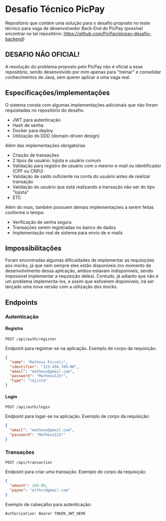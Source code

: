 # Desafio Técnico PicPay

Repositório que contém uma solução para o desafio proposto no teste técnico para vaga de desenvolvedor Back-End do PicPay (possível encontrar no tal repositório: <a href='https://github.com/PicPay/picpay-desafio-backend'>https://github.com/PicPay/picpay-desafio-backend</a>)

## DESAFIO NÃO OFICIAL!
A resolução do problema proposto pelo PicPay não é oficial a esse repositório, sendo desenvolvido por mim apenas para "treinar" e consolidar conhecimentos de Java, sem querer aplicar a uma vaga real. 

## Especificações/implementações
O sistema consta com algumas implementações adicionais que não foram requisitadas no repositório do desafio.

- JWT para autenticação
- Hash de senha
- Docker para deploy
- Utilização do DDD (domain-driven design)

Além das implementações obrigatórias

- Criação de transações
- 2 tipos de usuário: lojista e usuário comum
- Validação para registro de usuário com o mesmo e-mail ou identificador (CPF ou CNPJ)
- Validação de saldo suficiente na conta do usuário antes de realizar transação
- Validação do usuário que está realizando a transação não ser do tipo "lojista"
- ETC

Além do mais, também possuem demais implementações a serem feitas conforme o tempo:

- Verificação de senha segura
- Transações serem registradas no banco de dados
- Implementação real de sistema para envio de e-mails

## Impossibilitações

Foram encontradas algumas dificuldades de implementar as requisições aos mocks, já que nem sempre eles estão disponíveis (no momento de desenvolvimento dessa aplicação, ambos estavam indisponíveis, sendo impossível implementar a requisição deles).
Contudo, já adianto que não é um problema implementa-los, e assim que estiverem disponíveis, irá ser lançado uma nova versão com a utilização dos mocks.

## Endpoints

### Autenticação

#### Registro
```
POST /api/auth/register
```
Endpoint para registrar-se na aplicação.
Exemplo de corpo da requisição:

```json
{
  "name": "Matheus Piccoli",
  "identifier": "123.456.789-00",
  "email": "matheus@gmail.com",
  "password": "Matheus123!",
  "type": "lojista"
}
```

#### Login
```
POST /api/auth/login
```
Endpoint para logar-se na aplicação.
Exemplo de corpo da requisição:

```json
{
  "email": "matheus@gmail.com",
  "password": "Matheus123!"
}
```

### Transações
```
POST /api/transaction
```

Endpoint para criar uma transação.
Exemplo de corpo da requisição:

```json
{
  "amount": 100.00,
  "payee": "arthur@gmail.com"
}
```

Exemplo de cabeçalho para autenticação:

```
Authorization: Bearer TOKEN_JWT_HERE
```

